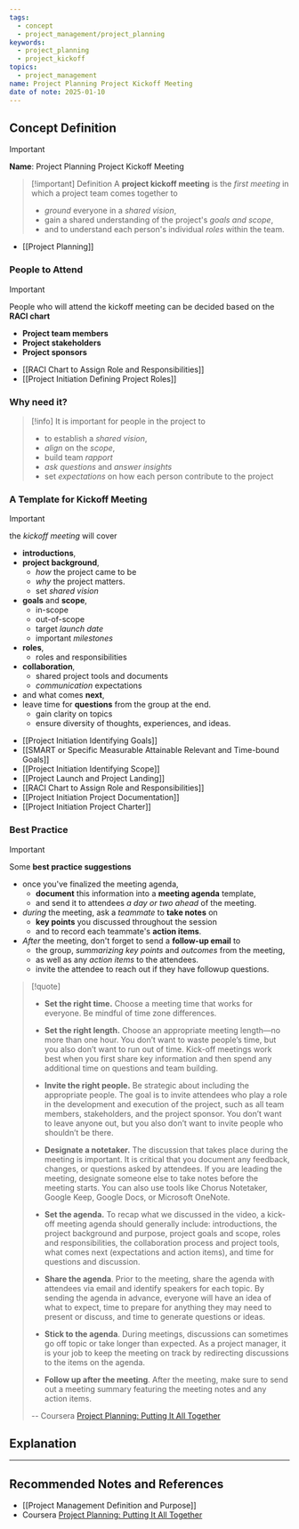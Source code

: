```yaml
---
tags:
  - concept
  - project_management/project_planning
keywords:
  - project_planning
  - project_kickoff
topics:
  - project_management
name: Project Planning Project Kickoff Meeting
date of note: 2025-01-10
---
```


## Concept Definition

>[!important]
>**Name**: Project Planning Project Kickoff Meeting

>[!important] Definition
>A **project kickoff meeting** is the *first meeting* in which a project team comes together to 
>- *ground* everyone in a *shared* *vision*,
>- gain a shared understanding of the project's *goals and scope*,
>- and to understand each person's individual *roles* within the team.

- [[Project Planning]]

### People to Attend

>[!important] 
>People who will attend the kickoff meeting can be decided based on the **RACI chart**
>- **Project team members**
>- **Project stakeholders**
>- **Project sponsors**


- [[RACI Chart to Assign Role and Responsibilities]]
- [[Project Initiation Defining Project Roles]]

### Why need it?

>[!info]
>It is important for people in the project to
>- to establish a *shared vision*,
>- *align* on the *scope*,
>- build team *rapport*
>- *ask questions* and *answer insights*
>- set *expectations* on how each person contribute to the project

### A Template for Kickoff Meeting

>[!important]
>the *kickoff meeting* will cover 
>- **introductions**,
>- **project background**, 
>	- *how* the project came to be 
>	- *why* the project matters.
>	- set *shared vision*
>- **goals** and **scope**,
>	- in-scope
>	- out-of-scope
>	- target *launch date*
>	- important *milestones*
>- **roles**, 
>	- roles and responsibilities
>- **collaboration**, 
>	- shared project tools and documents
>	- *communication* expectations
>- and what comes **next**,
>- leave time for **questions** from the group at the end.
>	- gain clarity on topics
>	- ensure diversity of thoughts, experiences, and ideas.
>  


- [[Project Initiation Identifying Goals]]
- [[SMART or Specific Measurable Attainable Relevant and Time-bound Goals]]
- [[Project Initiation Identifying Scope]]
- [[Project Launch and Project Landing]]
- [[RACI Chart to Assign Role and Responsibilities]]
- [[Project Initiation Project Documentation]]
- [[Project Initiation Project Charter]]

### Best Practice

>[!important]
>Some **best practice suggestions**
>- once you've finalized the meeting agenda, 
>	- **document** this information into a **meeting agenda** template, 
>	- and send it to attendees *a day or two ahead* of the meeting.
>- *during* the meeting, ask a *teammate* to **take notes** on
>	- **key points** you discussed throughout the session 
>	- and to record each teammate's **action items**.
>- *After* the meeting, don't forget to send a **follow-up email** to 
>	- the group, *summarizing* *key points* and *outcomes* from the meeting, 
>	- as well as any *action items* to the attendees.
>	- invite the attendee to reach out if they have followup questions.


>[!quote]
>
> 
> - **Set the right time.** Choose a meeting time that works for everyone. Be mindful of time zone differences. 
>     
> - **Set the right length.** Choose an appropriate meeting length—no more than one hour. You don’t want to waste people’s time, but you also don’t want to run out of time. Kick-off meetings work best when you first share key information and then spend any additional time on questions and team building.
>     
> - **Invite the right people.** Be strategic about including the appropriate people. The goal is to invite attendees who play a role in the development and execution of the project, such as all team members, stakeholders, and the project sponsor. You don’t want to leave anyone out, but you also don’t want to invite people who shouldn’t be there.
>     
> - **Designate a notetaker.** The discussion that takes place during the meeting is important. It is critical that you document any feedback, changes, or questions asked by attendees. If you are leading the meeting, designate someone else to take notes before the meeting starts. You can also use tools like Chorus Notetaker, Google Keep, Google Docs, or Microsoft OneNote.  
>     
> - **Set the agenda.** To recap what we discussed in the video, a kick-off meeting agenda should generally include: introductions, the project background and purpose, project goals and scope, roles and responsibilities, the collaboration process and project tools, what comes next (expectations and action items), and time for questions and discussion.
>     
> - **Share the agenda**. Prior to the meeting, share the agenda with attendees via email and identify speakers for each topic. By sending the agenda in advance, everyone will have an idea of what to expect, time to prepare for anything they may need to present or discuss, and time to generate questions or ideas.
>     
> - **Stick to the agenda**. During meetings, discussions can sometimes go off topic or take longer than expected. As a project manager, it is your job to keep the meeting on track by redirecting discussions to the items on the agenda. 
>     
> - **Follow up after the meeting**. After the meeting, make sure to send out a meeting summary featuring the meeting notes and any action items.
>   
>   
>-- Coursera [Project Planning: Putting It All Together](https://www.coursera.org/learn/project-planning-google/home/welcome)   



## Explanation









-----------
##  Recommended Notes and References


- [[Project Management Definition and Purpose]]
- Coursera [Project Planning: Putting It All Together](https://www.coursera.org/learn/project-planning-google/home/welcome)
